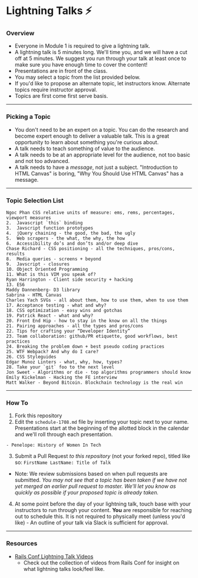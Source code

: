 # Lightning Talks :zap:

### Overview

* Everyone in Module 1 is required to give a lightning talk.
* A lightning talk is 5 minutes long. We'll time you, and we will have a cut off at 5 minutes. We suggest you run through your talk at least once to make sure you have enough time to cover the content!
* Presentations are in front of the class.
* You may select a topic from the list provided below. 
* If you'd like to propose an alternate topic, let instructors know. Alternate topics require instructor approval. 
* Topics are first come first serve basis.

---

### Picking a Topic

* You don't need to be an expert on a topic. You can do the research and become expert enough to deliver a valuable talk. This is a great opportunity to learn about something you're curious about.
* A talk needs to teach something of value to the audience.
* A talk needs to be at an appropriate level for the audience, not too basic and not too advanced.
* A talk needs to have a *message*, not just a subject. "Introduction to HTML Canvas" is boring, "Why You Should Use HTML Canvas" has a message.

---

### Topic Selection List

```
Ngoc Phan CSS relative units of measure: ems, rems, percentages, viewport measures
2.  Javascript `this` binding
3.  Javscript function prototypes
4.  jQuery chaining - the good, the bad, the ugly
5.  Web scrapers - the what, the why, the how
6.  Accessibility do’s and don’ts and/or deep dive
Chase Richard - CSS positioning - all the techniques, pros/cons, results
8.  Media queries - screens + beyond
9.  Javscript - closures
10. Object Oriented Programming
11. What is this VIM you speak of?
Ryan Harrington - Client side security + hacking
13. ES6
Maddy Dannenberg- D3 library
Sabrina - HTML Canvas
Charles Yach SVGs - all about them, how to use them, when to use them
17. Acceptance testing - what and why?
18. CSS optimization - easy wins and gotchas
19. Patrick React - what and why?
20. Front End Hip - how to stay in the know on all the things
21. Pairing approaches - all the types and pros/cons
22. Tips for crafting your “Developer Identity”
23. Team collaboration: github/PR etiquette, good workflows, best practices
24. Breaking the problem down + best pseudo coding practices
25. WTF Webpack? And why do I care?
26. CSS Styleguides
Edgar Munoz Linters - what, why, how, types?
28. Take your `git` foo to the next level
Jon Sweet - Algorithms or die - top algorithms programmers should know
Emily Kickelman - Hacking the FE interview
Matt Walker - Beyond Bitcoin. Blockchain technology is the real win
```

---

### How To

1. Fork this repository 
2. Edit the `schedule-1708.md` file by inserting your topic next to your name. Presentations start at the beginning of the allotted block in the calendar and we'll roll through each presentation. 

  ```
  - Penelope: History of Women In Tech 
  ```

3. Submit a Pull Request *to this repository* (not your forked repo), titled like so: `FirstName LastName: Title of Talk`

  * Note: We review submissions based on when pull requests are submitted. *You may not see that a topic has been taken if we have not yet merged an earlier pull request to master. We'll let you know as quickly as possible if your proposed topic is already taken.*

4. At some point before the day of your lightning talk, touch base with your instructors to run through your content. **You** are responsible for reaching out to schedule this. It is not required to physically meet (unless you'd like) - An outline of your talk via Slack is sufficient for approval.
 
---- 

### Resources 
* [Rails Conf Lightning Talk Videos](https://www.youtube.com/watch?v=DHHHnPwSY5I)
  - Check out the collection of videos from Rails Conf for insight on what lightning talks look/feel like. 
